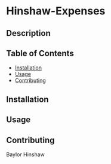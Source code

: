 # Hinshaw-Expenses

## Description 

## Table of Contents 

- [Installation](#Installation)
- [Usage](#Usage)
- [Contributing](#Contributing)

## Installation

## Usage

## Contributing
Baylor Hinshaw
